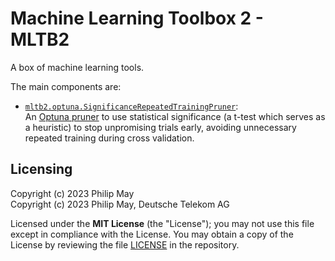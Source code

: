 # Machine Learning Toolbox 2 - MLTB2

A box of machine learning tools.

The main components are:

- [`mltb2.optuna.SignificanceRepeatedTrainingPruner`](https://github.com/telekom/mltb2/blob/main/mltb2/optuna.py):\
  An [Optuna pruner](https://optuna.readthedocs.io/en/stable/reference/pruners.html)
  to use statistical significance (a t-test which serves as a heuristic) to stop
  unpromising trials early, avoiding unnecessary repeated training during cross validation.

## Licensing

Copyright (c) 2023 Philip May\
Copyright (c) 2023 Philip May, Deutsche Telekom AG

Licensed under the **MIT License** (the "License"); you may not use this file except in compliance with the License.
You may obtain a copy of the License by reviewing the file
[LICENSE](https://github.com/telekom/mltb2/blob/main/LICENSE) in the repository.
